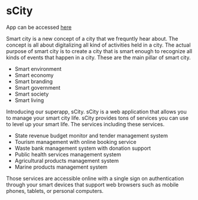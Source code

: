 # sCity

App can be accessed [here](https://pbp-smart-city.herokuapp.com/)

Smart city is a new concept of a city that we frequntly hear about. The concept is all about digitalizing all kind of activities held in a city. The actual purpose of smart city is to create a city that is smart enough to recognize all kinds of events that happen in a city. These are the main pillar of smart city.

- Smart environment
- Smart economy
- Smart branding
- Smart government
- Smart society
- Smart living

Introducing our superapp, sCity. sCity is a web application that allows you to manage your smart city life. sCity provides tons of services you can use to level up your smart life. The services including these services.

- State revenue budget monitor and tender management system
- Tourism management with online booking service
- Waste bank management system with donation support
- Public health services management system 
- Agricultural products management system
- Marine products management system

Those services are accessible online with a single sign on authentication through your smart devices that support web browsers such as mobile phones, tablets, or personal computers.